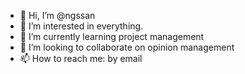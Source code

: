 - 👋 Hi, I’m @ngssan
- 👀 I’m interested in everything.
- 🌱 I’m currently learning project management
- 💞️ I’m looking to collaborate on opinion management
- 📫 How to reach me: by email

<!---
ngssan/ngssan is a ✨ special ✨ repository because its `README.md` (this file) appears on your GitHub profile.
You can click the Preview link to take a look at your changes.
--->
